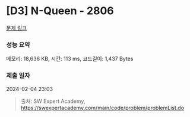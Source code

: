 # [D3] N-Queen - 2806 

[문제 링크](https://swexpertacademy.com/main/code/problem/problemDetail.do?contestProbId=AV7GKs06AU0DFAXB) 

### 성능 요약

메모리: 18,636 KB, 시간: 113 ms, 코드길이: 1,437 Bytes

### 제출 일자

2024-02-04 23:03



> 출처: SW Expert Academy, https://swexpertacademy.com/main/code/problem/problemList.do